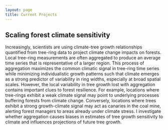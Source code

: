 ```yaml
---
layout: page
title: Current Projects
---
```


## Scaling forest climate sensitivity 
Increasingly, scientists are using climate-tree growth relationships quantified from tree-ring data to project climate change impacts on forests. Local tree-ring measurements are often aggregated to produce an average time series that is representative of a larger region. This process of aggregation maximizes the common climatic signal in tree-ring time series while minimizing individualistic growth patterns such that climate emerges as a strong predictor of variability in ring widths, especially at broad spatial scales. However, the local variability in tree growth lost with aggregation contains important clues to forest resilience. For example, locations where tree-rings exhibit a weak climate signal may point to underlying processes buffering forests from climate change. Conversely, locations where trees exhibit a strong growth-climate signal may act as canaries in the coal mine, alerting forest managers to areas already under climate stress. I investigate whether aggregation causes biases in estimates of tree growth sensitivity to climate and influences projections of future tree growth. 



